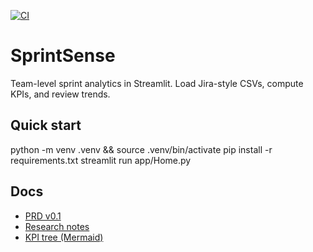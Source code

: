 [![CI](https://github.com/aayuushh365/sprintSense/actions/workflows/ci.yml/badge.svg)](../../actions)
# SprintSense
Team-level sprint analytics in Streamlit. Load Jira-style CSVs, compute KPIs, and review trends.

## Quick start
python -m venv .venv && source .venv/bin/activate
pip install -r requirements.txt
streamlit run app/Home.py

## Docs
- [PRD v0.1](/docs/PRD_v0.1.md)
- [Research notes](/docs/research_notes.md)
- [KPI tree (Mermaid)](/docs/kpi_tree.md)
